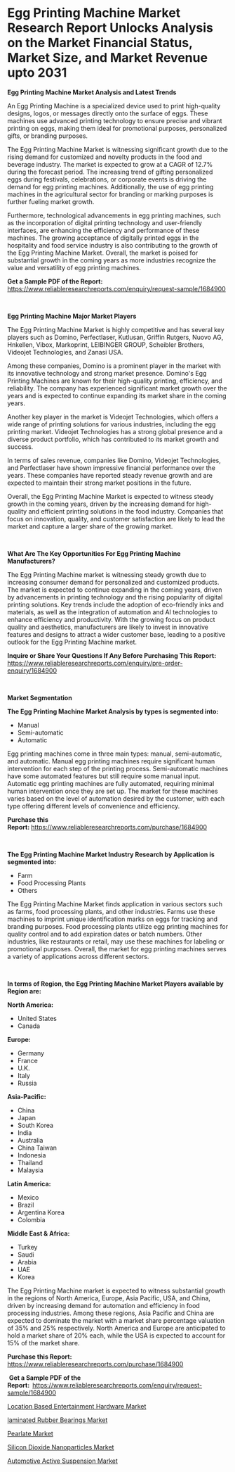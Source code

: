 <p><h1>Egg Printing Machine Market Research Report Unlocks Analysis on the Market Financial Status, Market Size, and Market Revenue upto 2031</h1></p><p><strong>Egg Printing Machine Market Analysis and Latest Trends</strong></p>
<p><p>An Egg Printing Machine is a specialized device used to print high-quality designs, logos, or messages directly onto the surface of eggs. These machines use advanced printing technology to ensure precise and vibrant printing on eggs, making them ideal for promotional purposes, personalized gifts, or branding purposes.</p><p>The Egg Printing Machine Market is witnessing significant growth due to the rising demand for customized and novelty products in the food and beverage industry. The market is expected to grow at a CAGR of 12.7% during the forecast period. The increasing trend of gifting personalized eggs during festivals, celebrations, or corporate events is driving the demand for egg printing machines. Additionally, the use of egg printing machines in the agricultural sector for branding or marking purposes is further fueling market growth.</p><p>Furthermore, technological advancements in egg printing machines, such as the incorporation of digital printing technology and user-friendly interfaces, are enhancing the efficiency and performance of these machines. The growing acceptance of digitally printed eggs in the hospitality and food service industry is also contributing to the growth of the Egg Printing Machine Market. Overall, the market is poised for substantial growth in the coming years as more industries recognize the value and versatility of egg printing machines.</p></p>
<p><strong>Get a Sample PDF of the Report:&nbsp;</strong> <a href="https://www.reliableresearchreports.com/enquiry/request-sample/1684900">https://www.reliableresearchreports.com/enquiry/request-sample/1684900</a></p>
<p>&nbsp;</p>
<p><strong>Egg Printing Machine Major Market Players</strong></p>
<p><p>The Egg Printing Machine Market is highly competitive and has several key players such as Domino, Perfectlaser, Kutlusan, Griffin Rutgers, Nuovo AG, Hnkellen, Vibox, Markoprint, LEIBINGER GROUP, Scheibler Brothers, Videojet Technologies, and Zanasi USA.</p><p>Among these companies, Domino is a prominent player in the market with its innovative technology and strong market presence. Domino's Egg Printing Machines are known for their high-quality printing, efficiency, and reliability. The company has experienced significant market growth over the years and is expected to continue expanding its market share in the coming years.</p><p>Another key player in the market is Videojet Technologies, which offers a wide range of printing solutions for various industries, including the egg printing market. Videojet Technologies has a strong global presence and a diverse product portfolio, which has contributed to its market growth and success.</p><p>In terms of sales revenue, companies like Domino, Videojet Technologies, and Perfectlaser have shown impressive financial performance over the years. These companies have reported steady revenue growth and are expected to maintain their strong market positions in the future.</p><p>Overall, the Egg Printing Machine Market is expected to witness steady growth in the coming years, driven by the increasing demand for high-quality and efficient printing solutions in the food industry. Companies that focus on innovation, quality, and customer satisfaction are likely to lead the market and capture a larger share of the growing market.</p></p>
<p>&nbsp;</p>
<p><strong>What Are The Key Opportunities For Egg Printing Machine Manufacturers?</strong></p>
<p><p>The Egg Printing Machine market is witnessing steady growth due to increasing consumer demand for personalized and customized products. The market is expected to continue expanding in the coming years, driven by advancements in printing technology and the rising popularity of digital printing solutions. Key trends include the adoption of eco-friendly inks and materials, as well as the integration of automation and AI technologies to enhance efficiency and productivity. With the growing focus on product quality and aesthetics, manufacturers are likely to invest in innovative features and designs to attract a wider customer base, leading to a positive outlook for the Egg Printing Machine market.</p></p>
<p><strong>Inquire or Share Your Questions If Any Before Purchasing This Report:</strong> <a href="https://www.reliableresearchreports.com/enquiry/pre-order-enquiry/1684900">https://www.reliableresearchreports.com/enquiry/pre-order-enquiry/1684900</a></p>
<p>&nbsp;</p>
<p><strong>Market Segmentation</strong></p>
<p><strong>The Egg Printing Machine Market Analysis by types is segmented into:</strong></p>
<p><ul><li>Manual</li><li>Semi-automatic</li><li>Automatic</li></ul></p>
<p><p>Egg printing machines come in three main types: manual, semi-automatic, and automatic. Manual egg printing machines require significant human intervention for each step of the printing process. Semi-automatic machines have some automated features but still require some manual input. Automatic egg printing machines are fully automated, requiring minimal human intervention once they are set up. The market for these machines varies based on the level of automation desired by the customer, with each type offering different levels of convenience and efficiency.</p></p>
<p><strong>Purchase this Report:&nbsp;</strong><a href="https://www.reliableresearchreports.com/purchase/1684900">https://www.reliableresearchreports.com/purchase/1684900</a></p>
<p>&nbsp;</p>
<p><strong>The Egg Printing Machine Market Industry Research by Application is segmented into:</strong></p>
<p><ul><li>Farm</li><li>Food Processing Plants</li><li>Others</li></ul></p>
<p><p>The Egg Printing Machine Market finds application in various sectors such as farms, food processing plants, and other industries. Farms use these machines to imprint unique identification marks on eggs for tracking and branding purposes. Food processing plants utilize egg printing machines for quality control and to add expiration dates or batch numbers. Other industries, like restaurants or retail, may use these machines for labeling or promotional purposes. Overall, the market for egg printing machines serves a variety of applications across different sectors.</p></p>
<p>&nbsp;</p>
<p><strong>In terms of Region, the Egg Printing Machine Market Players available by Region are:</strong></p>
<p>
    <p> <strong> North America: </strong>
        <ul>
            <li>United States</li>
            <li>Canada</li>
        </ul>
        </p> 
    <p> <strong> Europe: </strong>
        <ul>
            <li>Germany</li>
            <li>France</li>
            <li>U.K.</li>
            <li>Italy</li>
            <li>Russia</li>
        </ul>
        </p> 
    <p> <strong> Asia-Pacific: </strong>
        <ul>
            <li>China</li>
            <li>Japan</li>
            <li>South Korea</li>
            <li>India</li>
            <li>Australia</li>
            <li>China Taiwan</li>
            <li>Indonesia</li>
            <li>Thailand</li>
            <li>Malaysia</li>
        </ul>
        </p> 
    <p> <strong> Latin America: </strong>
        <ul>
            <li>Mexico</li>
            <li>Brazil</li>
            <li>Argentina Korea</li>
            <li>Colombia</li>
        </ul>
        </p> 
    <p> <strong> Middle East & Africa: </strong>
        <ul>
            <li>Turkey</li>
            <li>Saudi</li>
            <li>Arabia</li>
            <li>UAE</li>
            <li>Korea</li>
        </ul>
    </p>
    </p>
<p><p>The Egg Printing Machine market is expected to witness substantial growth in the regions of North America, Europe, Asia Pacific, USA, and China, driven by increasing demand for automation and efficiency in food processing industries. Among these regions, Asia Pacific and China are expected to dominate the market with a market share percentage valuation of 35% and 25% respectively. North America and Europe are anticipated to hold a market share of 20% each, while the USA is expected to account for 15% of the market share.</p></p>
<p><strong>Purchase this Report: </strong><a href="https://www.reliableresearchreports.com/purchase/1684900">https://www.reliableresearchreports.com/purchase/1684900</a></p>
<p>&nbsp;<strong>Get a Sample PDF of the Report:&nbsp;&nbsp;</strong><a href="https://www.reliableresearchreports.com/enquiry/request-sample/1684900">https://www.reliableresearchreports.com/enquiry/request-sample/1684900</a></p>
<p><strong></strong></p>
<p><p><a href="https://github.com/sonuprakash1/Market-Research-Report-List-1/blob/main/location-based-entertainment-hardware-market.md">Location Based Entertainment Hardware Market</a></p><p><a href="https://github.com/jhcraigie/Market-Research-Report-List-2/blob/main/laminated-rubber-bearings-market.md">laminated Rubber Bearings Market</a></p><p><a href="https://issuu.com/reportprime-2/docs/pearlate-market-size-2030.pptx">Pearlate Market</a></p><p><a href="https://issuu.com/reportprime-2/docs/silicon-dioxide-nanoparticles-market-size-2030.ppt">Silicon Dioxide Nanoparticles Market</a></p><p><a href="https://github.com/Whitneyboyettebo9kiw7yr13/Market-Research-Report-List-1/blob/main/automotive-active-suspension-market.md">Automotive Active Suspension Market</a></p></p>